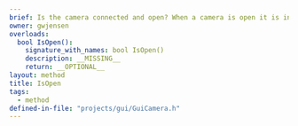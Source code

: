 ```yaml
---
brief: Is the camera connected and open? When a camera is open it is in a state that settings can be set and retrieved on it.
owner: gwjensen
overloads:
  bool IsOpen():
    signature_with_names: bool IsOpen()
    description: __MISSING__
    return: __OPTIONAL__
layout: method
title: IsOpen
tags:
  - method
defined-in-file: "projects/gui/GuiCamera.h"
---
```

